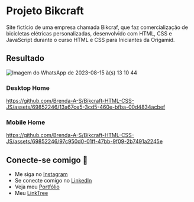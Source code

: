 # Projeto Bikcraft

Site fictício de uma empresa chamada Bikcraf, que faz comercialização de bicicletas elétricas personalizadas, desenvolvido com HTML, CSS e JavaScript durante o curso HTML e CSS para Iniciantes da Origamid.

## Resultado
![Imagem do WhatsApp de 2023-08-15 à(s) 13 10 44](https://github.com/Brenda-A-S/Bikcraft-HTML-CSS-JS/assets/69852246/eea26325-46eb-4ea7-8a22-4ca91c4abcde)

### Desktop Home

https://github.com/Brenda-A-S/Bikcraft-HTML-CSS-JS/assets/69852246/13a67ce5-3cd5-460e-bfba-00d4834acbef

### Mobile Home

https://github.com/Brenda-A-S/Bikcraft-HTML-CSS-JS/assets/69852246/97c950d0-01ff-47bb-9f09-2b7491a2245e

## Conecte-se comigo :link:

* Me siga no [Instagram](https://www.instagram.com/brenda_a_s_dev/)
* Se conecte comigo no [LinkedIn](https://www.linkedin.com/in/brenda-antunes-silva/)
* Veja meu [Portfólio](https://portfolio-brenda-a-s.web.app/)
* Meu [LinkTree](https://linktr.ee/brenda_a_s_dev)
